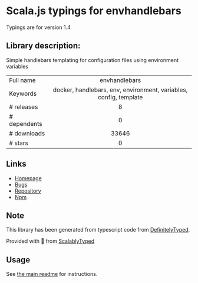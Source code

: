 
# Scala.js typings for envhandlebars

Typings are for version 1.4

## Library description:
Simple handlebars templating for configuration files using environment variables

|                    |                 |
| ------------------ | :-------------: |
| Full name          | envhandlebars |
| Keywords           | docker, handlebars, env, environment, variables, config, template |
| # releases         | 8 |
| # dependents       | 0 |
| # downloads        | 33646 |
| # stars            | 0 |

## Links
- [Homepage](https://github.com/cgmartin/envhandlebars#readme)
- [Bugs](https://github.com/cgmartin/envhandlebars/issues)
- [Repository](https://github.com/cgmartin/envhandlebars)
- [Npm](https://www.npmjs.com/package/envhandlebars)
    


## Note
This library has been generated from typescript code from [DefinitelyTyped](https://definitelytyped.org).

Provided with :purple_heart: from [ScalablyTyped](https://github.com/oyvindberg/ScalablyTyped)

## Usage
See [the main readme](../../readme.md) for instructions.


